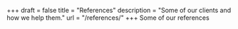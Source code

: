 +++
draft 			= false
title 			= "References"
description		= "Some of our clients and how we help them."
url		 		= "/references/"
+++
Some of our references